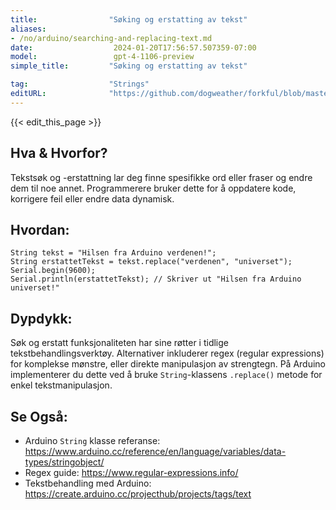 ```yaml
---
title:                "Søking og erstatting av tekst"
aliases:
- /no/arduino/searching-and-replacing-text.md
date:                  2024-01-20T17:56:57.507359-07:00
model:                 gpt-4-1106-preview
simple_title:         "Søking og erstatting av tekst"

tag:                  "Strings"
editURL:              "https://github.com/dogweather/forkful/blob/master/content/no/arduino/searching-and-replacing-text.md"
---
```


{{< edit_this_page >}}

## Hva & Hvorfor?
Tekstsøk og -erstattning lar deg finne spesifikke ord eller fraser og endre dem til noe annet. Programmerere bruker dette for å oppdatere kode, korrigere feil eller endre data dynamisk.

## Hvordan:
```Arduino
String tekst = "Hilsen fra Arduino verdenen!";
String erstattetTekst = tekst.replace("verdenen", "universet");
Serial.begin(9600);
Serial.println(erstattetTekst); // Skriver ut "Hilsen fra Arduino universet!"
```

## Dypdykk:
Søk og erstatt funksjonaliteten har sine røtter i tidlige tekstbehandlingsverktøy. Alternativer inkluderer regex (regular expressions) for komplekse mønstre, eller direkte manipulasjon av strengtegn. På Arduino implementerer du dette ved å bruke `String`-klassens `.replace()` metode for enkel tekstmanipulasjon.

## Se Også:
- Arduino `String` klasse referanse: https://www.arduino.cc/reference/en/language/variables/data-types/stringobject/
- Regex guide: https://www.regular-expressions.info/
- Tekstbehandling med Arduino: https://create.arduino.cc/projecthub/projects/tags/text

